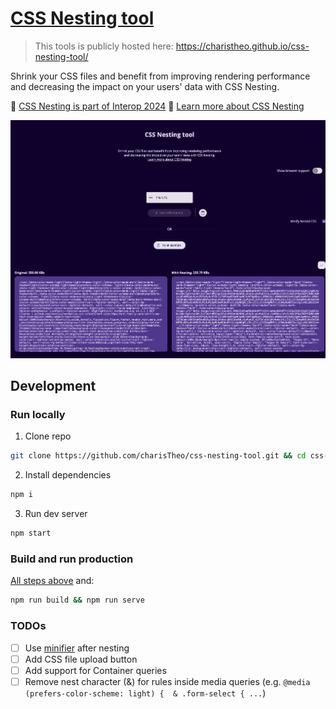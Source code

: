 # [CSS Nesting tool](https://charistheo.github.io/css-nesting-tool/)

> This tools is publicly hosted here: https://charistheo.github.io/css-nesting-tool/

Shrink your CSS files and benefit from improving rendering performance and decreasing the impact on your users' data with CSS Nesting.

🎉 [CSS Nesting is part of Interop 2024](https://github.com/web-platform-tests/interop/issues/420)
📖 [Learn more about CSS Nesting](https://developer.chrome.com/articles/css-nesting/)

![CSS nesting tool demo screenshot](./demo-screenshot.png)

## Development

### Run locally

1. Clone repo

```sh
git clone https://github.com/charisTheo/css-nesting-tool.git && cd css-nesting-tool
```

2. Install dependencies

```sh
npm i
```

3. Run dev server

```sh
npm start
```

### Build and run production

[All steps above](#run-locally) and:

```sh
npm run build && npm run serve
```

### TODOs

- [ ] Use [minifier](https://github.com/matthiasmullie/minify) after nesting
- [ ] Add CSS file upload button
- [ ] Add support for Container queries
- [ ] Remove nest character (&) for rules inside media queries 
  (e.g. `@media (prefers-color-scheme: light) {  & .form-select { ...`)